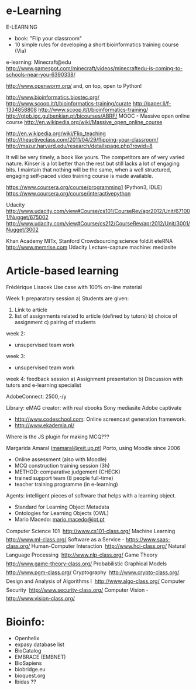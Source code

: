 # e-Learning

E-LEARNING

- book: "Flip your classroom"
- 10 simple rules for developing a short bioinformatics training course (Via)

e-learning: Minecraft@edu http://www.gamespot.com/minecraft/videos/minecraftedu-is-coming-to-schools-near-you-6390338/

http://www.openworm.org/
and, on top, open to Python!

http://www.bioinformatics.biostec.org/
http://www.scoop.it/t/bioinformatics-training/curate
http://paper.li/f-1334858808
http://www.scoop.it/t/bioinformatics-training/
http://gtpb.igc.gulbenkian.pt/bicourses/ABRF/
MOOC - Massive open online course
http://en.wikipedia.org/wiki/Massive_open_online_course

http://en.wikipedia.org/wiki/Flip_teaching
http://theactiveclass.com/2011/04/29/flipping-your-classroom/
http://mazur.harvard.edu/research/detailspage.php?rowid=8

It  will be very timely, a book like yours.
The competitors are of very varied nature. Kinser is a lot better than the rest but still lacks a lot of engaging bits.
I maintain that nothing will be the same, when a well structured, engaging self-paced video training course is made available.

https://www.coursera.org/course/programming1   (Python3, IDLE)
https://www.coursera.org/course/interactivepython

Udacity
http://www.udacity.com/view#Course/cs101/CourseRev/apr2012/Unit/671001/Nugget/675002
http://www.udacity.com/view#Course/cs212/CourseRev/apr2012/Unit/3001/Nugget/3002


Khan Academy
MITx, Stanford
Crowdsourcing science
fold.it
eteRNA
http://www.memrise.com
Udacity
Lecture-capture machine: mediasite

Article-based learning
======================
Frédérique Lisacek
Use case with 100% on-line material

Week 1:
preparatory session
a) Students are given:
   1. Link to article
   2. list of assignments related to article (defined by tutors)
b) choice of assignment
c) pairing of students

week 2:
- unsupervised team work

week 3:
- unsupervised team work

week 4:
feedback session
a) Assignment presentation
b) Discussion with tutors and e-learning specialist

AdobeConnect: 2500,-/y

Library: eMAG creator: with real ebooks
Sony mediasite
Adobe captivate


- http://www.codeschool.com: Online screencast generation framework.
- http://www.ekademia.pl/

Where is the JS plugin for making MCQ???

Margarida Amaral (mamaral@reit.up.pt)
Porto, using Moodle since 2006
- Online assessment (also with Moodle)
- MCQ construction training session (3h)
- METHOD: comparative judgement (CHECK)
- trained support team (8 people full-time)
- teacher training programme (in e-learning)

Agents: intelligent pieces of software that helps with a learning object.
- Standard for Learning Object Metadata
- Ontologies for Learning Objects (OWL)
- Mario Macedo: mario.macedo@ipt.pt

Computer Science 101  http://www.cs101-class.org/
Machine Learning  http://www.ml-class.org/
Software as a Service - https://www.saas-class.org/
Human-Computer Interaction  http://www.hci-class.org/
Natural Language Processing  http://www.nlp-class.org/
Game Theory  http://www.game-theory-class.org/
Probabilistic Graphical Models  http://www.pgm-class.org/
Cryptography  http://www.crypto-class.org/
Design and Analysis of Algorithms I  http://www.algo-class.org/
Computer Security  http://www.security-class.org/
Computer Vision - http://www.vision-class.org/

Bioinfo:
========
- Openhelix
- expasy database list
- BioCatalog
- EMBRACE (EMBNET)
- BioSapiens
- biobridge.eu
- bioquest.org
- Ibidas ??
